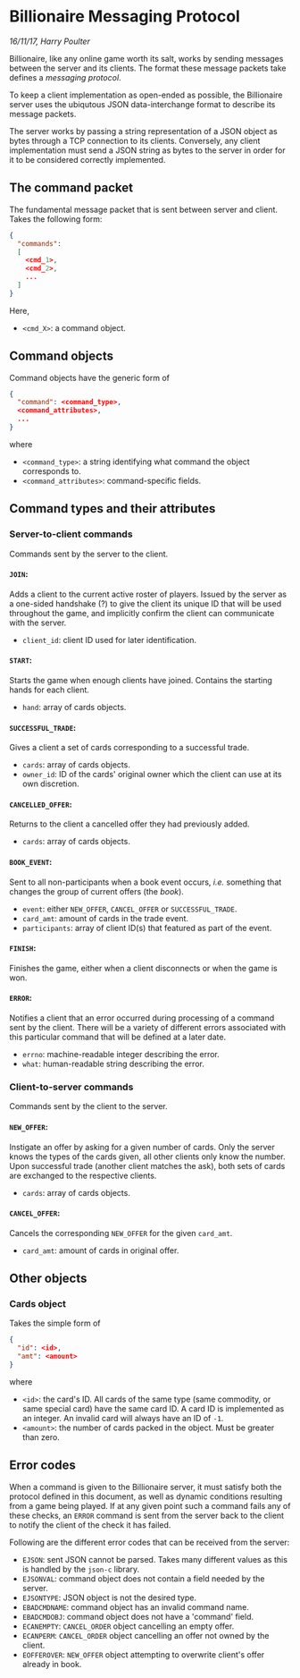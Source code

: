 # Billionaire Messaging Protocol
_16/11/17, Harry Poulter_

Billionaire, like any online game worth its salt, works by sending
messages between the server and its clients. The format these message
packets take defines a _messaging protocol_.

To keep a client implementation as open-ended as possible, the
Billionaire server uses the ubiqutous JSON data-interchange format to
describe its message packets.

The server works by passing a string representation of a JSON object as
bytes through a TCP connection to its clients. Conversely, any client
implementation must send a JSON string as bytes to the server in order
for it to be considered correctly implemented.


## The command packet
The fundamental message packet that is sent between server and client.
Takes the following form:

```json
{
  "commands":
  [
    <cmd_1>,
    <cmd_2>,
    ...
  ]
}
```

Here,
 - `<cmd_X>`: a command object.


## Command objects
Command objects have the generic form of

```json
{
  "command": <command_type>,
  <command_attributes>,
  ...
}
```

where
 - `<command_type>`: a string identifying what command the object
corresponds to.
 - `<command_attributes>`: command-specific fields.


## Command types and their attributes

### Server-to-client commands
Commands sent by the server to the client.

#### `JOIN`:
Adds a client to the current active roster of players. Issued by the
server as a one-sided handshake (?) to give the client its unique ID
that will be used throughout the game, and implicitly confirm the client
can communicate with the server.
 - `client_id`: client ID used for later identification.

#### `START`:
Starts the game when enough clients have joined. Contains the starting
hands for each client.
 - `hand`: array of cards objects.

#### `SUCCESSFUL_TRADE`:
Gives a client a set of cards corresponding to a successful trade.
 - `cards`: array of cards objects.
 - `owner_id`: ID of the cards' original owner which the client can use
at its own discretion.

#### `CANCELLED_OFFER`:
Returns to the client a cancelled offer they had previously added.
 - `cards`: array of cards objects.

#### `BOOK_EVENT`:
Sent to all non-participants when a book event occurs, _i.e._ something
that changes the group of current offers (the _book_).
 - `event`: either `NEW_OFFER`, `CANCEL_OFFER` or `SUCCESSFUL_TRADE`.
 - `card_amt`: amount of cards in the trade event.
 - `participants`: array of client ID(s) that featured as part of the
event.

#### `FINISH`:
Finishes the game, either when a client disconnects or when the game is
won.

#### `ERROR`:
Notifies a client that an error occurred during processing of a command
sent by the client. There will be a variety of different errors
associated with this particular command that will be defined at a later
date.
 - `errno`: machine-readable integer describing the error.
 - `what`: human-readable string describing the error.


### Client-to-server commands
Commands sent by the client to the server.

#### `NEW_OFFER`:
Instigate an offer by asking for a given number of cards. Only the
server knows the types of the cards given, all other clients only know
the number. Upon successful trade (another client matches the ask), both
sets of cards are exchanged to the respective clients.
 - `cards`: array of cards objects.

#### `CANCEL_OFFER`:
Cancels the corresponding `NEW_OFFER` for the given `card_amt`.
 - `card_amt`: amount of cards in original offer.


## Other objects

### Cards object
Takes the simple form of

```json
{
  "id": <id>,
  "amt": <amount>
}
```

where
 - `<id>`: the card's ID. All cards of the same type (same commodity, or
same special card) have the same card ID. A card ID is implemented as an
integer. An invalid card will always have an ID of `-1`.
 - `<amount>`: the number of cards packed in the object. Must be greater
than zero.


## Error codes

When a command is given to the Billionaire server, it must satisfy both
the protocol defined in this document, as well as dynamic conditions
resulting from a game being played. If at any given point such a command
fails any of these checks, an `ERROR` command is sent from the server
back to the client to notify the client of the check it has failed.

Following are the different error codes that can be received from the
server:

 - `EJSON`: sent JSON cannot be parsed. Takes many different values as
this is handled by the `json-c` library.
 - `EJSONVAL`: command object does not contain a field needed by the
server.
 - `EJSONTYPE`: JSON object is not the desired type.
 - `EBADCMDNAME`: command object has an invalid command name.
 - `EBADCMDOBJ`: command object does not have a 'command' field.
 - `ECANEMPTY`: `CANCEL_ORDER` object cancelling an empty offer.
 - `ECANPERM`: `CANCEL_ORDER` object cancelling an offer not owned by
the client.
 - `EOFFEROVER`: `NEW_OFFER` object attempting to overwrite client's
offer already in book.
